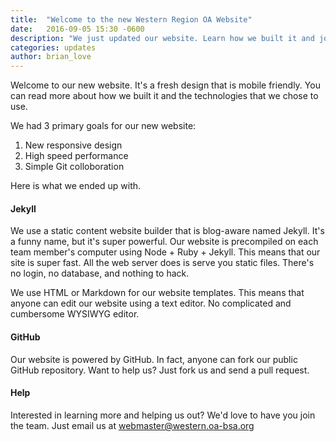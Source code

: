 ```yaml
---
title:  "Welcome to the new Western Region OA Website"
date:   2016-09-05 15:30 -0600
description: "We just updated our website. Learn how we built it and join us!"
categories: updates
author: brian_love
---
```


Welcome to our new website. It's a fresh design that is mobile friendly. You can read more about how we built it and the technologies that we chose to use.

<!--more-->

We had 3 primary goals for our new website:
1. New responsive design
2. High speed performance
3. Simple Git colloboration

Here is what we ended up with.

#### Jekyll

We use a static content website builder that is blog-aware named Jekyll. It's a funny name, but it's super powerful. Our website is precompiled on each team member's computer using Node + Ruby + Jekyll. This means that our site is super fast. All the web server does is serve you static files. There's no login, no database, and nothing to hack.

We use HTML or Markdown for our website templates. This means that anyone can edit our website using a text editor. No complicated and cumbersome WYSIWYG editor.

#### GitHub

Our website is powered by GitHub. In fact, anyone can fork our public GitHub repository. Want to help us? Just fork us and send a pull request.

#### Help

Interested in learning more and helping us out? We'd love to have you join the team. Just email us at <a href="mailto:webmaster@western.oa-bsa.org">webmaster@western.oa-bsa.org</a>